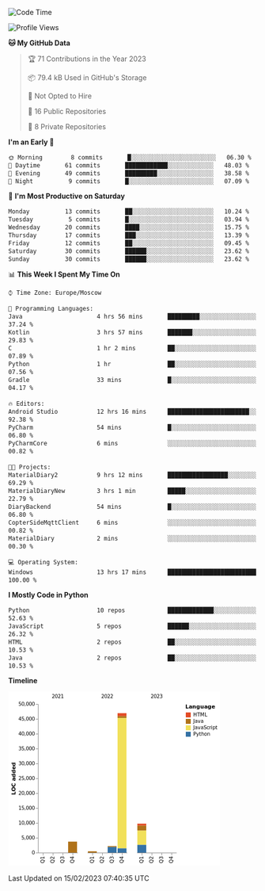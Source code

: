 <!--START_SECTION:waka-->
![Code Time](http://img.shields.io/badge/Code%20Time-28%20hrs%2048%20mins-blue)

![Profile Views](http://img.shields.io/badge/Profile%20Views-3-blue)

**🐱 My GitHub Data** 

> 🏆 71 Contributions in the Year 2023
 > 
> 📦 79.4 kB Used in GitHub's Storage 
 > 
> 🚫 Not Opted to Hire
 > 
> 📜 16 Public Repositories 
 > 
> 🔑 8 Private Repositories  
 > 
**I'm an Early 🐤** 

```text
🌞 Morning        8 commits       █░░░░░░░░░░░░░░░░░░░░░░░░   06.30 % 
🌆 Daytime       61 commits       ████████████░░░░░░░░░░░░░   48.03 % 
🌃 Evening       49 commits       █████████░░░░░░░░░░░░░░░░   38.58 % 
🌙 Night          9 commits       █░░░░░░░░░░░░░░░░░░░░░░░░   07.09 % 

```
📅 **I'm Most Productive on Saturday** 

```text
Monday          13 commits       ██░░░░░░░░░░░░░░░░░░░░░░░   10.24 % 
Tuesday          5 commits       █░░░░░░░░░░░░░░░░░░░░░░░░   03.94 % 
Wednesday       20 commits       ████░░░░░░░░░░░░░░░░░░░░░   15.75 % 
Thursday        17 commits       ███░░░░░░░░░░░░░░░░░░░░░░   13.39 % 
Friday          12 commits       ██░░░░░░░░░░░░░░░░░░░░░░░   09.45 % 
Saturday        30 commits       ██████░░░░░░░░░░░░░░░░░░░   23.62 % 
Sunday          30 commits       ██████░░░░░░░░░░░░░░░░░░░   23.62 % 

```


📊 **This Week I Spent My Time On** 

```text
⌚︎ Time Zone: Europe/Moscow

💬 Programming Languages: 
Java                     4 hrs 56 mins       █████████░░░░░░░░░░░░░░░░   37.24 % 
Kotlin                   3 hrs 57 mins       ███████░░░░░░░░░░░░░░░░░░   29.83 % 
C                        1 hr 2 mins         ██░░░░░░░░░░░░░░░░░░░░░░░   07.89 % 
Python                   1 hr                ██░░░░░░░░░░░░░░░░░░░░░░░   07.56 % 
Gradle                   33 mins             █░░░░░░░░░░░░░░░░░░░░░░░░   04.17 % 

🔥 Editors: 
Android Studio           12 hrs 16 mins      ███████████████████████░░   92.38 % 
PyCharm                  54 mins             █░░░░░░░░░░░░░░░░░░░░░░░░   06.80 % 
PyCharmCore              6 mins              ░░░░░░░░░░░░░░░░░░░░░░░░░   00.82 % 

🐱‍💻 Projects: 
MaterialDiary2           9 hrs 12 mins       █████████████████░░░░░░░░   69.29 % 
MaterialDiaryNew         3 hrs 1 min         █████░░░░░░░░░░░░░░░░░░░░   22.79 % 
DiaryBackend             54 mins             █░░░░░░░░░░░░░░░░░░░░░░░░   06.80 % 
CopterSideMqttClient     6 mins              ░░░░░░░░░░░░░░░░░░░░░░░░░   00.82 % 
MaterialDiary            2 mins              ░░░░░░░░░░░░░░░░░░░░░░░░░   00.30 % 

💻 Operating System: 
Windows                  13 hrs 17 mins      █████████████████████████   100.00 % 

```

**I Mostly Code in Python** 

```text
Python                   10 repos            █████████████░░░░░░░░░░░░   52.63 % 
JavaScript               5 repos             ██████░░░░░░░░░░░░░░░░░░░   26.32 % 
HTML                     2 repos             ██░░░░░░░░░░░░░░░░░░░░░░░   10.53 % 
Java                     2 repos             ██░░░░░░░░░░░░░░░░░░░░░░░   10.53 % 

```


**Timeline**

![Chart not found](https://raw.githubusercontent.com/Adlemex/Adlemex/main/charts/bar_graph.png) 


 Last Updated on 15/02/2023 07:40:35 UTC
<!--END_SECTION:waka-->
